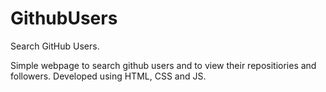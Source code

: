 # GithubUsers
Search GitHub Users.


Simple webpage to search github users and to view their repositiories and followers.
Developed using HTML, CSS and JS.


